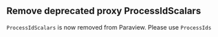## Remove deprecated proxy ProcessIdScalars

`ProcessIdScalars` is now removed from Paraview. Please use `ProcessIds`

